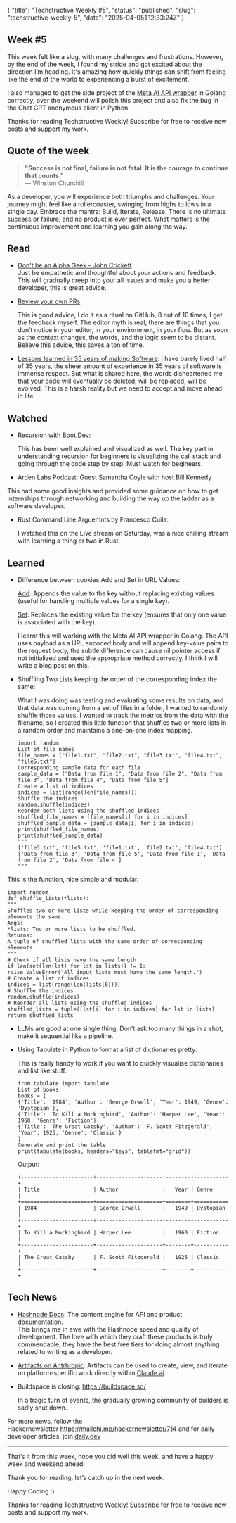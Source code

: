 {
  "title": "Techstructive Weekly #5",
  "status": "published",
  "slug": "techstructive-weekly-5",
  "date": "2025-04-05T12:33:24Z"
}

<h2>Week #5</h2>
<p>This week felt like a slog, with many challenges and frustrations. However, by the end of the week, I found my stride and got excited about the direction I’m heading. It's amazing how quickly things can shift from feeling like the end of the world to experiencing a burst of excitement.</p>
<p>I also managed to get the side project of the <a href="https://github.com/Mr-Destructive/meta-ai-golang">Meta AI API wrapper</a> in Golang correctly, over the weekend will polish this project and also fix the bug in the Chat GPT anonymous client in Python.</p>
<p>Thanks for reading Techstructive Weekly! Subscribe for free to receive new posts and support my work.</p>
<h2>Quote of the week</h2>
<blockquote>
<p><strong>&quot;Success is not final, failure is not fatal: It is the courage to continue that counts.&quot;</strong><br>
— Winston Churchill</p>
</blockquote>
<p>As a developer, you will experience both triumphs and challenges. Your journey might feel like a rollercoaster, swinging from highs to lows in a single day. Embrace the mantra: Build, Iterate, Release. There is no ultimate success or failure, and no product is ever perfect. What matters is the continuous improvement and learning you gain along the way.</p>
<h2>Read</h2>
<ul>
<li>
<p><a href="https://open.substack.com/pub/developingskills/p/dont-be-an-alpha-geek?utm_source=share&amp;utm_medium=android&amp;r=1hoe7f">Don't be an Alpha Geek - John Crickett</a><br>
Just be empathetic and thoughtful about your actions and feedback. This will gradually creep into your all issues and make you a better developer, this is great advice.</p>
</li>
<li>
<p><a href="https://sophiabits.com/blog/review-your-own-prs">Review your own PRs</a></p>
<p>This is good advice, I do it as a ritual on GitHub, 8 out of 10 times, I get the feedback myself. The editor myth is real, there are things that you don’t notice in your editor, in your environment, in your flow. But as soon as the context changes, the words, and the logic seem to be distant. Believe this advice, this saves a ton of time.</p>
</li>
<li>
<p><a href="https://dev.jimgrey.net/2024/07/03/lessons-learned-in-35-years-of-making-software/">Lessons learned in 35 years of making Software</a>: I have barely lived half of 35 years, the sheer amount of experience in 35 years of software is immense respect. But what is shared here, the words disheartened me that your code will eventually be deleted, will be replaced, will be evolved. This is a harsh reality but we need to accept and move ahead in life.</p>
</li>
</ul>
<h2>Watched</h2>
<ul>
<li>
<p>Recursion with <a href="http://Boot.Dev">Boot.Dev</a>:</p>
<p>This has been well explained and visualized as well. The key part in understanding recursion for beginners is visualizing the call stack and going through the code step by step. Must watch for begineers.</p>
</li>
<li>
<p>Arden Labs Podcast: Guest Samantha Coyle with host Bill Kennedy</p>
</li>
</ul>
<p>This had some good insights and provided some guidance on how to get internships through networking and building the way up the ladder as a software developer.</p>
<ul>
<li>
<p>Rust Command Line Arguemnts by Francesco Cuila:</p>
<p>I watched this on the Live stream on Saturday, was a nice chilling stream with learning a thing or two in Rust.</p>
</li>
</ul>
<h2>Learned</h2>
<ul>
<li>
<p>Difference between cookies Add and Set in URL Values:</p>
<p><a href="https://pkg.go.dev/net/url#Values.Add">Add</a>: Appends the value to the key without replacing existing values (useful for handling multiple values for a single key).</p>
<p><a href="https://pkg.go.dev/net/url#Values.Set">Set</a>: Replaces the existing value for the key (ensures that only one value is associated with the key).</p>
<p>I learnt this will working with the Meta AI API wrapper in Golang. The API uses payload as a URL encoded body and will append key-value pairs to the request body, the subtle difference can cause nil pointer access if not initialized and used the appropriate method correctly. I think I will write a blog post on this.</p>
</li>
<li>
<p>Shuffling Two Lists keeping the order of the corresponding index the same:</p>
<p>What I was doing was testing and evaluating some results on data, and that data was coming from a set of files in a folder, I wanted to randomly shuffle those values. I wanted to track the metrics from the data with the filename, so I created this little function that shuffles two or more lists in a random order and maintains a one-on-one index mapping.</p>
<pre><code class="language-go">import random
List of file names
file_names = [&quot;file1.txt&quot;, &quot;file2.txt&quot;, &quot;file3.txt&quot;, &quot;file4.txt&quot;, &quot;file5.txt&quot;]
Corresponding sample data for each file
sample_data = [&quot;Data from file 1&quot;, &quot;Data from file 2&quot;, &quot;Data from file 3&quot;, &quot;Data from file 4&quot;, &quot;Data from file 5&quot;]
Create a list of indices
indices = list(range(len(file_names)))
Shuffle the indices
random.shuffle(indices)
Reorder both lists using the shuffled indices
shuffled_file_names = [file_names[i] for i in indices]
shuffled_sample_data = [sample_data[i] for i in indices]
print(shuffled_file_names)
print(shuffled_sample_data)
&quot;&quot;&quot;
['file3.txt', 'file5.txt', 'file1.txt', 'file2.txt', 'file4.txt']
['Data from file 3', 'Data from file 5', 'Data from file 1', 'Data from file 2', 'Data from file 4']
&quot;&quot;&quot;
</code></pre>
</li>
</ul>
<p>This is the function, nice simple and modular.</p>
<pre><code class="language-go">import random
def shuffle_lists(*lists):
&quot;&quot;&quot;
Shuffles two or more lists while keeping the order of corresponding elements the same.
Args:
*lists: Two or more lists to be shuffled.
Returns:
A tuple of shuffled lists with the same order of corresponding elements.
&quot;&quot;&quot;
# Check if all lists have the same length
if len(set(len(lst) for lst in lists)) != 1:
raise ValueError(&quot;All input lists must have the same length.&quot;)
# Create a list of indices
indices = list(range(len(lists[0])))
# Shuffle the indices
random.shuffle(indices)
# Reorder all lists using the shuffled indices
shuffled_lists = tuple([lst[i] for i in indices] for lst in lists)
return shuffled_lists
</code></pre>
<ul>
<li>
<p>LLMs are good at one single thing, Don’t ask too many things in a shot, make it sequential like a pipeline.</p>
</li>
<li>
<p>Using Tabulate in Python to format a list of dictionaries pretty:</p>
<p>This is really handy to work if you want to quickly visualise dictionaries and list like stuff.</p>
<pre><code class="language-go">from tabulate import tabulate
List of books
books = [
{'Title': '1984', 'Author': 'George Orwell', 'Year': 1949, 'Genre': 'Dystopian'},
{'Title': 'To Kill a Mockingbird', 'Author': 'Harper Lee', 'Year': 1960, 'Genre': 'Fiction'},
{'Title': 'The Great Gatsby', 'Author': 'F. Scott Fitzgerald', 'Year': 1925, 'Genre': 'Classic'}
]
Generate and print the table
print(tabulate(books, headers=&quot;keys&quot;, tablefmt=&quot;grid&quot;))
</code></pre>
<p>Output:</p>
<pre><code class="language-go">+-----------------------+---------------------+--------+-----------+
| Title                 | Author              |   Year | Genre     |
+=======================+=====================+========+===========+
| 1984                  | George Orwell       |   1949 | Dystopian |
+-----------------------+---------------------+--------+-----------+
| To Kill a Mockingbird | Harper Lee          |   1960 | Fiction   |
+-----------------------+---------------------+--------+-----------+
| The Great Gatsby      | F. Scott Fitzgerald |   1925 | Classic   |
+-----------------------+---------------------+--------+-----------+
</code></pre>
</li>
</ul>
<h2>Tech News</h2>
<ul>
<li>
<p><a href="https://hashnode.com/blog/announcing-docs-by-hashnode-the-content-engine-for-api-and-product-documentation">Hashnode Docs</a>: The content engine for API and product documentation.<br>
This brings me in awe with the Hashnode speed and quality of development. The love with which they craft these products is truly commendable, they have the best free tiers for doing almost anything related to writing as a developer.</p>
</li>
<li>
<p><a href="https://www.anthropic.com/news/artifacts">Artifacts on Antrhropic</a>: Artifacts can be used to create, view, and iterate on platform-specific work directly within <a href="http://Claude.ai">Claude.ai</a>.</p>
</li>
<li>
<p>Buildspace is closing: <a href="https://buildspace.so/">https://buildspace.so/</a></p>
<p>In a tragic turn of events, the gradually growing community of builders is sadly shut down.</p>
</li>
</ul>
<p>For more news, follow the Hackernewsletter <a href="https://mailchi.mp/hackernewsletter/714">https://mailchi.mp/hackernewsletter/714</a> and for daily developer articles, join <a href="http://daily.dev">daily.dev</a></p>
<hr>
<p>That’s it from this week, hope you did well this week, and have a happy week and weekend ahead!</p>
<p>Thank you for reading, let’s catch up in the next week.</p>
<p>Happy Coding :)</p>
<p>Thanks for reading Techstructive Weekly! Subscribe for free to receive new posts and support my work.</p>
